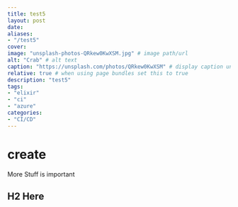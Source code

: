 ```yaml
---
title: test5
layout: post
date: 
aliases:
- "/test5"
cover:
image: "unsplash-photos-QRkew0KwXSM.jpg" # image path/url
alt: "Crab" # alt text
caption: "https://unsplash.com/photos/QRkew0KwXSM" # display caption under cover
relative: true # when using page bundles set this to true
description: "test5"
tags:
- "elixir"
- "ci"
- "azure"
categories:
- "CI/CD"
---
```


# create

More Stuff is important

## H2 Here
